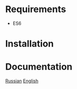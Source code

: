 
# Requirements

- ES6

# Installation

# Documentation

[Russian](docs/ru)
[English](https://github.com/ALexeyP0708/Js-Interfaces/wiki)